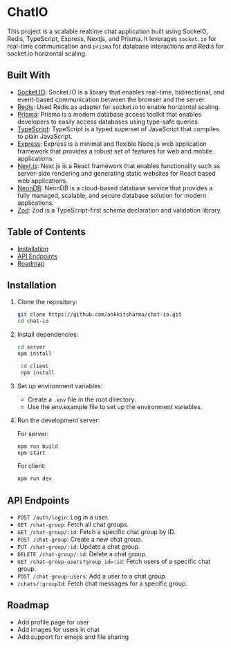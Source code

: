 
# ChatIO

This project is a scalable realtime chat application built using SockeIO, Redis, TypeScript, Express, Nextjs, and Prisma. 
It leverages `socket.io` for real-time communication and `prisma` for database interactions and Redis for socket.io horizontal scaling.

## Built With
- [Socket.IO](https://socket.io/): Socket.IO is a library that enables real-time, bidirectional, and event-based communication between the browser and the server.
- [Redis](https://redis.io/): Used Redis as adapter for socket.io to enable horizontal scaling.
- [Prisma](https://www.prisma.io/): Prisma is a modern database access toolkit that enables developers to easily access databases using type-safe queries.
- [TypeScript](https://www.typescriptlang.org/): TypeScript is a typed superset of JavaScript that compiles to plain JavaScript.
- [Express](https://expressjs.com/): Express is a minimal and flexible Node.js web application framework that provides a robust set of features for web and mobile applications.
- [Next.js](https://nextjs.org/): Next.js is a React framework that enables functionality such as server-side rendering and generating static websites for React based web applications.
- [NeonDB](https://neon.tech/): NeonDB is a cloud-based database service that provides a fully managed, scalable, and secure database solution for modern applications.
- [Zod](https://zod.dev/): Zod is a TypeScript-first schema declaration and validation library.


## Table of Contents

- [Installation](#installation)
- [API Endpoints](#api-endpoints)
- [Roadmap](#Roadmap)

## Installation

1. Clone the repository:
    ```sh
    git clone https://github.com/ankkitsharma/chat-io.git
    cd chat-io
    ```

2. Install dependencies:
    ```sh
   cd server
    npm install
    ```
   ```sh
    cd client
    npm install
    ```

3. Set up environment variables:
    - Create a `.env` file in the root directory.
    - Use the env.example file to set up the environment variables.

4. Run the development server:
    
    For server:
    ```sh
   npm run build
    npm start
    ```
    For client:
    ```sh
    npm run dev
    ```

## API Endpoints
- `POST /auth/login`: Log in a user.
- `GET /chat-group`: Fetch all chat groups.
- `GET /chat-group/:id`: Fetch a specific chat group by ID.
- `POST /chat-group`: Create a new chat group.
- `PUT /chat-group/:id`: Update a chat group.
- `DELETE /chat-group/:id`: Delete a chat group.
- `GET /chat-group-users?group_id=:id`: Fetch users of a specific chat group.
- `POST /chat-group-users`: Add a user to a chat group.
- `/chats/:groupId`: Fetch chat messages for a specific group.


## Roadmap

- Add profile page for user
- Add images for users in chat
- Add support for emojis and file sharing
